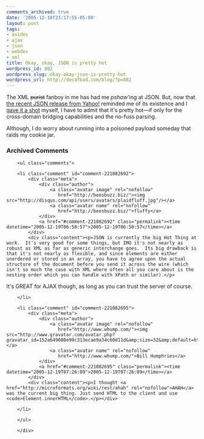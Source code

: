 ```yaml
---
comments_archived: true
date: '2005-12-18T23:17:55-05:00'
layout: post
tags:
- asides
- ajax
- json
- webdev
- xml
title: Okay, okay, JSON is pretty hot
wordpress_id: 802
wordpress_slug: okay-okay-json-is-pretty-hot
wordpress_url: http://decafbad.com/blog/?p=802
---
```

The XML <strike>purist</strike> fanboy in me has had me *pshaw*'ing at JSON.  But, now that [the recent JSON release from Yahoo!][yj] reminded me of its existence and I [gave it a shot][gs] myself, I have to admit that it's pretty hot—if only for the cross-domain bridging capabilities and the no-fuss parsing.

Although, I do worry about running into a poisoned payload someday that raids my cookie jar. 

<!-- tags: webdev ajax json xml -->

[yj]: http://ws1.inf.scd.yahoo.com/common/json.html
[gs]: http://decafbad.com/2005/12/FeedMagick/docs/json-demo.html

<div id="comments" class="comments archived-comments">
            <h3>Archived Comments</h3>
            
        <ul class="comments">
            
        <li class="comment" id="comment-221082692">
            <div class="meta">
                <div class="author">
                    <a class="avatar image" rel="nofollow" 
                       href="http://beesbuzz.biz/"><img src="http://disqus.com/api/users/avatars/plaidfluff.jpg"/></a>
                    <a class="avatar name" rel="nofollow" 
                       href="http://beesbuzz.biz/">fluffy</a>
                </div>
                <a href="#comment-221082692" class="permalink"><time datetime="2005-12-19T06:50:57">2005-12-19T06:50:57</time></a>
            </div>
            <div class="content"><p>JSON is currently the big Hot Thing at work.  It's very good for some things, but IMO it's not nearly as robust as XML as far as generic interchange goes.  Its big drawback is that it's not nearly as flexible, and since elements are either unordered or stored in an array, you have to agree upon the actual structure of the document before you send it across the wire (which isn't so much the case with XML where often all you care about is the nesting order which you can handle with XPath or similar).</p>

<p>It's GREAT for AJAX though, as long as you can trust the server of course.</p></div>
            
        </li>
    
        <li class="comment" id="comment-221082695">
            <div class="meta">
                <div class="author">
                    <a class="avatar image" rel="nofollow" 
                       href="http://www.whump.com/"><img src="http://www.gravatar.com/avatar.php?gravatar_id=152a649080e99c313ecae9a34c60d11d&amp;size=32&amp;default=http://mediacdn.disqus.com/1320279820/images/noavatar32.png"/></a>
                    <a class="avatar name" rel="nofollow" 
                       href="http://www.whump.com/">Bill Humphries</a>
                </div>
                <a href="#comment-221082695" class="permalink"><time datetime="2005-12-19T07:26:09">2005-12-19T07:26:09</time></a>
            </div>
            <div class="content"><p>I thought <a href="http://microformats.org/wiki/rest/ahah" rel="nofollow">AHAH</a> was the current big thing. Just send HTML to the client and use <code>Element.innerHTML</code>.</p></div>
            
        </li>
    
        </ul>
    
        </div>
    